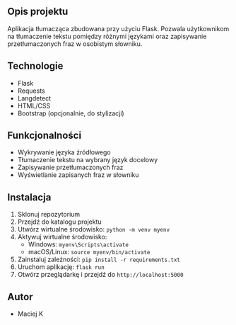 ## Opis projektu
Aplikacja tłumacząca zbudowana przy użyciu Flask. Pozwala użytkownikom na tłumaczenie tekstu pomiędzy różnymi językami oraz zapisywanie przetłumaczonych fraz w osobistym słowniku.

## Technologie
- Flask
- Requests
- Langdetect
- HTML/CSS
- Bootstrap (opcjonalnie, do stylizacji)

## Funkcjonalności
- Wykrywanie języka źródłowego
- Tłumaczenie tekstu na wybrany język docelowy
- Zapisywanie przetłumaczonych fraz
- Wyświetlanie zapisanych fraz w słowniku

## Instalacja
1. Sklonuj repozytorium
2. Przejdź do katalogu projektu
3. Utwórz wirtualne środowisko: `python -m venv myenv`
4. Aktywuj wirtualne środowisko:
   - Windows: `myenv\Scripts\activate`
   - macOS/Linux: `source myenv/bin/activate`
5. Zainstaluj zależności: `pip install -r requirements.txt`
6. Uruchom aplikację: `flask run`
7. Otwórz przeglądarkę i przejdź do `http://localhost:5000`



## Autor
- Maciej K
